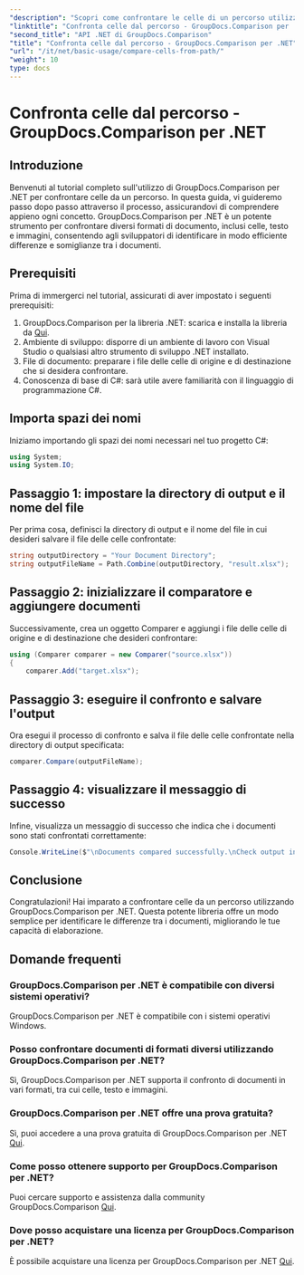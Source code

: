 ```yaml
---
"description": "Scopri come confrontare le celle di un percorso utilizzando GroupDocs.Comparison per .NET. Identifica in modo efficiente le differenze tra i documenti."
"linktitle": "Confronta celle dal percorso - GroupDocs.Comparison per .NET"
"second_title": "API .NET di GroupDocs.Comparison"
"title": "Confronta celle dal percorso - GroupDocs.Comparison per .NET"
"url": "/it/net/basic-usage/compare-cells-from-path/"
"weight": 10
type: docs
---
```

# Confronta celle dal percorso - GroupDocs.Comparison per .NET

## Introduzione
Benvenuti al tutorial completo sull'utilizzo di GroupDocs.Comparison per .NET per confrontare celle da un percorso. In questa guida, vi guideremo passo dopo passo attraverso il processo, assicurandovi di comprendere appieno ogni concetto. GroupDocs.Comparison per .NET è un potente strumento per confrontare diversi formati di documento, inclusi celle, testo e immagini, consentendo agli sviluppatori di identificare in modo efficiente differenze e somiglianze tra i documenti.
## Prerequisiti
Prima di immergerci nel tutorial, assicurati di aver impostato i seguenti prerequisiti:
1. GroupDocs.Comparison per la libreria .NET: scarica e installa la libreria da [Qui](https://releases.groupdocs.com/comparison/net/).
2. Ambiente di sviluppo: disporre di un ambiente di lavoro con Visual Studio o qualsiasi altro strumento di sviluppo .NET installato.
3. File di documento: preparare i file delle celle di origine e di destinazione che si desidera confrontare.
4. Conoscenza di base di C#: sarà utile avere familiarità con il linguaggio di programmazione C#.

## Importa spazi dei nomi
Iniziamo importando gli spazi dei nomi necessari nel tuo progetto C#:
```csharp
using System;
using System.IO;
```
## Passaggio 1: impostare la directory di output e il nome del file
Per prima cosa, definisci la directory di output e il nome del file in cui desideri salvare il file delle celle confrontate:
```csharp
string outputDirectory = "Your Document Directory";
string outputFileName = Path.Combine(outputDirectory, "result.xlsx");
```
## Passaggio 2: inizializzare il comparatore e aggiungere documenti
Successivamente, crea un oggetto Comparer e aggiungi i file delle celle di origine e di destinazione che desideri confrontare:
```csharp
using (Comparer comparer = new Comparer("source.xlsx"))
{
    comparer.Add("target.xlsx");
```
## Passaggio 3: eseguire il confronto e salvare l'output
Ora esegui il processo di confronto e salva il file delle celle confrontate nella directory di output specificata:
```csharp
comparer.Compare(outputFileName);
```
## Passaggio 4: visualizzare il messaggio di successo
Infine, visualizza un messaggio di successo che indica che i documenti sono stati confrontati correttamente:
```csharp
Console.WriteLine($"\nDocuments compared successfully.\nCheck output in {outputDirectory}.");
```

## Conclusione
Congratulazioni! Hai imparato a confrontare celle da un percorso utilizzando GroupDocs.Comparison per .NET. Questa potente libreria offre un modo semplice per identificare le differenze tra i documenti, migliorando le tue capacità di elaborazione.
## Domande frequenti
### GroupDocs.Comparison per .NET è compatibile con diversi sistemi operativi?
GroupDocs.Comparison per .NET è compatibile con i sistemi operativi Windows.
### Posso confrontare documenti di formati diversi utilizzando GroupDocs.Comparison per .NET?
Sì, GroupDocs.Comparison per .NET supporta il confronto di documenti in vari formati, tra cui celle, testo e immagini.
### GroupDocs.Comparison per .NET offre una prova gratuita?
Sì, puoi accedere a una prova gratuita di GroupDocs.Comparison per .NET [Qui](https://releases.groupdocs.com/).
### Come posso ottenere supporto per GroupDocs.Comparison per .NET?
Puoi cercare supporto e assistenza dalla community GroupDocs.Comparison [Qui](https://forum.groupdocs.com/c/comparison/12).
### Dove posso acquistare una licenza per GroupDocs.Comparison per .NET?
È possibile acquistare una licenza per GroupDocs.Comparison per .NET [Qui](https://purchase.groupdocs.com/buy).